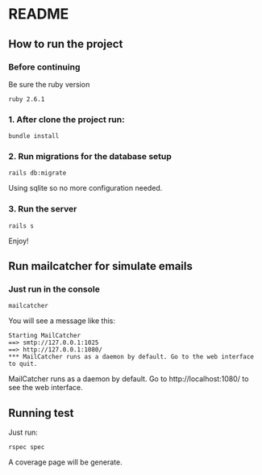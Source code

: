 # README

## How to run the project

### Before continuing

Be sure the ruby ​​version
```
ruby 2.6.1
```

### 1. After clone the project run:

```
bundle install
```

### 2. Run migrations for the database setup
```
rails db:migrate
```

Using sqlite so no more configuration needed.

### 3. Run the server
```
rails s
```
Enjoy!

## Run mailcatcher for simulate emails

### Just run in the console
```
mailcatcher
```
You will see a message like this:
```
Starting MailCatcher
==> smtp://127.0.0.1:1025
==> http://127.0.0.1:1080/
*** MailCatcher runs as a daemon by default. Go to the web interface to quit.
```
MailCatcher runs as a daemon by default. Go to http://localhost:1080/ to see the web interface.

## Running test

Just run:
```
rspec spec
```
A coverage page will be generate.
